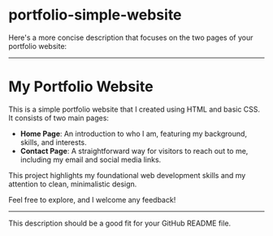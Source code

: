 # portfolio-simple-website
Here's a more concise description that focuses on the two pages of your portfolio website:

---

# My Portfolio Website

This is a simple portfolio website that I created using HTML and basic CSS. It consists of two main pages:

- **Home Page**: An introduction to who I am, featuring my background, skills, and interests.
- **Contact Page**: A straightforward way for visitors to reach out to me, including my email and social media links.

This project highlights my foundational web development skills and my attention to clean, minimalistic design.

Feel free to explore, and I welcome any feedback!

---

This description should be a good fit for your GitHub README file.






